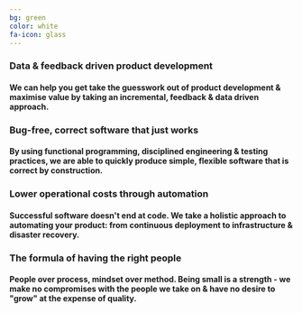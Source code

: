 ```yaml
---
bg: green
color: white
fa-icon: glass
---
```


### Data & feedback driven product development

#### We can help you get take the guesswork out of product development & maximise value by taking an incremental, feedback & data driven approach.

### Bug-free, correct software that just works

#### By using functional programming, disciplined engineering & testing practices, we are able to quickly produce simple, flexible software that is correct by construction.

### Lower operational costs through automation

#### Successful software doesn't end at code. We take a holistic approach to automating your product: from continuous deployment to infrastructure & disaster recovery.

### The formula of having the right people

#### People over process, mindset over method. Being small is a strength - we make no compromises with the people we take on & have no desire to "grow" at the expense of quality.
